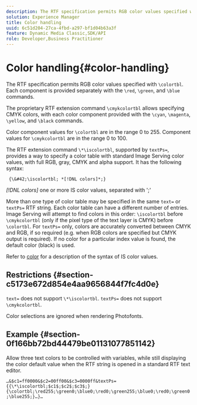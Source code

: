 ```yaml
---
description: The RTF specification permits RGB color values specified with &bsol;colortbl. Each component is provided separately with the &bsol;red, &bsol;green, and &bsol;blue commands.
solution: Experience Manager
title: Color handling
uuid: 6c51d204-27ca-4fbd-a297-bf1d04b63a3f
feature: Dynamic Media Classic,SDK/API
role: Developer,Business Practitioner
---
```


# Color handling{#color-handling}

The RTF specification permits RGB color values specified with `\colortbl`. Each component is provided separately with the `\red`, `\green`, and `\blue` commands.

The proprietary RTF extension command `\cmykcolortbl` allows specifying CMYK colors, with each color component provided with the `\cyan`, `\magenta`, `\yellow`, and `\black` commands.

Color component values for `\colortbl` are in the range 0 to 255. Component values for `\cmykcolortbl` are in the range 0 to 100.

The RTF extension command `\*\iscolortbl`, supported by `textPs=`, provides a way to specify a color table with standard Image Serving color values, with full RGB, gray, CMYK and alpha support. It has the following syntax:

` {\&#42;\iscolortbl; *[!DNL colors]*;}`

*[!DNL colors]* one or more IS color values, separated with ';'

More than one type of color table may be specified in the same `text=` or `textPs=` RTF string. Each color table can have a different number of entries. Image Serving will attempt to find colors in this order: `\iscolortbl` before `\cmykcolortbl` (only if the pixel type of the text layer is CMYK) before `\colortbl`. For `textPs=` only, colors are accurately converted between CMYK and RGB, if so required (e.g. when RGB colors are specified but CMYK output is required). If no color for a particular index value is found, the default color (black) is used.

Refer to [color](/help/aem-is-ir-api/is-api/http-ref/image-serving-api-ref/c-http-protocol-reference/c-data-types/r-is-http-color.md) for a description of the syntax of IS color values.

## Restrictions {#section-c5173e672d854e4aa9656844f7fc4d0e}

`text=` does not support `\*\iscolortbl`. `textPs=` does not support `\cmykcolortbl`.

Color selections are ignored when rendering Photofonts.

## Example {#section-0f166bb72bd44479be01131077851142}

Allow three text colors to be controlled with variables, while still displaying the color default value when the RTF string is opened in a standard RTF text editor.

`…&$c1=ff0000&$c2=00ff00&$c3=0000ff&textPs={{\*\iscolortbl;$c1$;$c2$;$c3$;}{\colortbl;\red255;\green0;\blue0;\red0;\green255;\blue0;\red0;\green0;\blue255;}…}…` 
